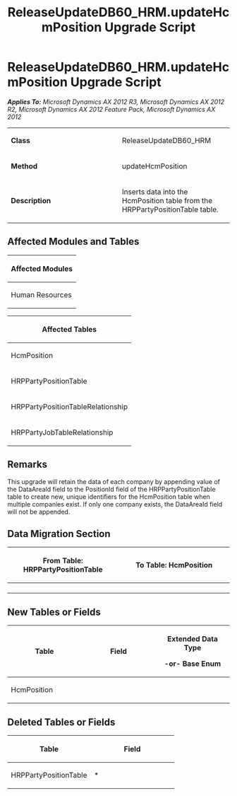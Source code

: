 ﻿---
title: ReleaseUpdateDB60_HRM.updateHcmPosition Upgrade Script
TOCTitle: ReleaseUpdateDB60_HRM.updateHcmPosition Upgrade Script
ms:assetid: 6b7e5603-f9bb-59e9-7b89-cc8ff45db877
ms:mtpsurl: https://msdn.microsoft.com/en-us/library/JJ685692(v=AX.60)
ms:contentKeyID: 49708893
ms.date: 05/18/2015
mtps_version: v=AX.60
---

# ReleaseUpdateDB60\_HRM.updateHcmPosition Upgrade Script 


_**Applies To:** Microsoft Dynamics AX 2012 R3, Microsoft Dynamics AX 2012 R2, Microsoft Dynamics AX 2012 Feature Pack, Microsoft Dynamics AX 2012_

<table>
<colgroup>
<col style="width: 50%" />
<col style="width: 50%" />
</colgroup>
<tbody>
<tr class="odd">
<td><p><strong>Class</strong></p></td>
<td><p>ReleaseUpdateDB60_HRM</p></td>
</tr>
<tr class="even">
<td><p><strong>Method</strong></p></td>
<td><p>updateHcmPosition</p></td>
</tr>
<tr class="odd">
<td><p><strong>Description</strong></p></td>
<td><p>Inserts data into the HcmPosition table from the HRPPartyPositionTable table.</p></td>
</tr>
</tbody>
</table>


## Affected Modules and Tables

<table>
<colgroup>
<col style="width: 100%" />
</colgroup>
<thead>
<tr class="header">
<th><p>Affected Modules</p></th>
</tr>
</thead>
<tbody>
<tr class="odd">
<td><p>Human Resources</p></td>
</tr>
</tbody>
</table>


<table>
<colgroup>
<col style="width: 100%" />
</colgroup>
<thead>
<tr class="header">
<th><p>Affected Tables</p></th>
</tr>
</thead>
<tbody>
<tr class="odd">
<td><p>HcmPosition</p></td>
</tr>
<tr class="even">
<td><p>HRPPartyPositionTable</p></td>
</tr>
<tr class="odd">
<td><p>HRPPartyPositionTableRelationship</p></td>
</tr>
<tr class="even">
<td><p>HRPPartyJobTableRelationship</p></td>
</tr>
</tbody>
</table>


## Remarks

This upgrade will retain the data of each company by appending value of the DataAreaId field to the PositionId field of the HRPPartyPositionTable table to create new, unique identifiers for the HcmPosition table when multiple companies exist. If only one company exists, the DataAreaId field will not be appended.

## Data Migration Section

<table>
<colgroup>
<col style="width: 50%" />
<col style="width: 50%" />
</colgroup>
<thead>
<tr class="header">
<th><p>From Table: HRPPartyPositionTable</p></th>
<th><p>To Table: HcmPosition</p></th>
</tr>
</thead>
<tbody>
<tr class="odd">
<td><p></p></td>
<td><p></p></td>
</tr>
</tbody>
</table>


## New Tables or Fields

<table>
<colgroup>
<col style="width: 33%" />
<col style="width: 33%" />
<col style="width: 33%" />
</colgroup>
<thead>
<tr class="header">
<th><p>Table</p></th>
<th><p>Field</p></th>
<th><p>Extended Data Type</p>
<p>-or- Base Enum</p></th>
</tr>
</thead>
<tbody>
<tr class="odd">
<td><p>HcmPosition</p></td>
<td><p></p></td>
<td><p></p></td>
</tr>
</tbody>
</table>


## Deleted Tables or Fields

<table>
<colgroup>
<col style="width: 50%" />
<col style="width: 50%" />
</colgroup>
<thead>
<tr class="header">
<th><p>Table</p></th>
<th><p>Field</p></th>
</tr>
</thead>
<tbody>
<tr class="odd">
<td><p>HRPPartyPositionTable</p></td>
<td><p>*</p></td>
</tr>
</tbody>
</table>

  


